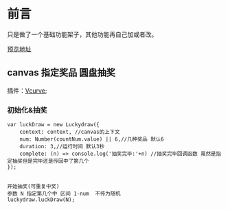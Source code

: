 # 前言

只是做了一个基础功能架子，其他功能再自己加或者改。 

[预览地址](https://alansean.github.io/plug-in/luckydraw/index.html)


## canvas 指定奖品 圆盘抽奖

插件：[Vcurve](https://github.com/AlanSean/plug-in/Vcurve);


### 初始化&抽奖
```
var luckDraw = new Luckydraw({
    context: context, //canvas的上下文
    num: Number(countNum.value) || 6,//几种奖品 默认6
    duration: 3,//运行时间 默认3秒
    complete: (n) => console.log('抽奖完毕:'+n) //抽奖完毕回调函数 虽然是指定抽奖但是完毕还是传回中了第几个
});


开始抽奖(可重复中奖)
参数 N 指定第几个中 区间 1-num  不传为随机
luckydraw.luckDraw(N);
```
